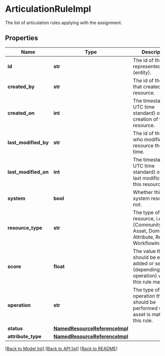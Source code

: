# ArticulationRuleImpl

The list of articulation rules applying with the assignment.
## Properties
Name | Type | Description | Notes
------------ | ------------- | ------------- | -------------
**id** | **str** | The id of the represented object (entity). | 
**created_by** | **str** | The id of the user that created this resource. | [optional] 
**created_on** | **int** | The timestamp (in UTC time standard) of the creation of this resource. | [optional] 
**last_modified_by** | **str** | The id of the user who modified this resource the last time. | [optional] 
**last_modified_on** | **int** | The timestamp (in UTC time standard) of the last modification of this resource. | [optional] 
**system** | **bool** | Whether this is a system resource or not. | [optional] 
**resource_type** | **str** | The type of this resource, i.e. [Community, Asset, Domain, Attribute, Relation, WorkflowInstance]. | 
**score** | **float** | The value that should be either added or set (depending on the operation) when this rule matches. | [optional] 
**operation** | **str** | The type of an operation that should be performed when asset is matching this rule. | [optional] 
**status** | [**NamedResourceReferenceImpl**](NamedResourceReferenceImpl.md) |  | [optional] 
**attribute_type** | [**NamedResourceReferenceImpl**](NamedResourceReferenceImpl.md) |  | [optional] 

[[Back to Model list]](../README.md#documentation-for-models) [[Back to API list]](../README.md#documentation-for-api-endpoints) [[Back to README]](../README.md)


